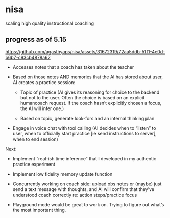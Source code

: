 # nisa

scaling high quality instructional coaching


## progress as of 5.15



https://github.com/agasthyaps/nisa/assets/31672319/72aa5ddb-51f1-4e0d-b6b7-c93cb4878a62



- Accesses notes that a coach has taken about the teacher

- Based on those notes AND memories that the AI has stored about user, AI creates a practice session:

    -  Topic of practice (AI gives its reasoning for choice to the backend but not to the user. Often the choice is based on an explicit humancoach request. If the coach hasn’t explicitly chosen a focus, the AI will infer one.)

    - Based on topic, generate look-fors and an internal thinking plan

- Engage in voice chat with tool calling (AI decides when to “listen” to user, when to officially start practice [ie send instructions to server], when to end session)


Next:

- Implement “real-ish time inference” that I developed in my authentic practice experiment

- Implement low fidelity memory update function

- Concurrently working on coach side: upload obs notes or (maybe) just send a text message with thoughts, and AI will confirm that they’ve understood coach correctly re: action steps/practice focus

- Playground mode would be great to work on. Trying to figure out what’s the most important thing.
